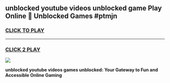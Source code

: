 
## unblocked youtube videos unblocked game Play Online 👋 Unblocked Games #ptmjn
<h3>
<a href="https://premium.freeplayer.one?title=unblocked_youtube_videos&ref=21F">CLICK TO PLAY</a></h3>
<hr>

<h3>
<a href="https://premium.freeplayer.one?title=unblocked_youtube_videos&ref=21F">CLICK 2 PLAY</a>
  
</h3>

<a href="https://premium.freeplayer.one?title=unblocked_youtube_videos&ref=21F/"><img src="https://clearcache.store/games.png"></a>


**unblocked youtube videos games unblocked: Your Gateway to Fun and Accessible Online Gaming**
